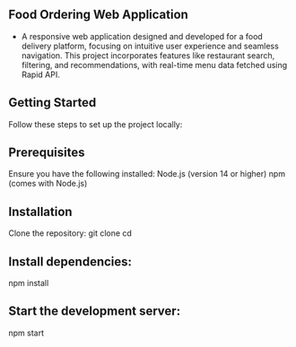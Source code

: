 ## Food Ordering Web Application
- A responsive web application designed and developed for a food delivery platform, focusing on intuitive user experience and seamless navigation. This project incorporates features like restaurant search, filtering, and recommendations, with real-time menu data fetched using Rapid API.

## Getting Started
Follow these steps to set up the project locally:

## Prerequisites
Ensure you have the following installed:
Node.js (version 14 or higher)
npm (comes with Node.js)

## Installation
Clone the repository:
git clone <repository-url>
cd <repository-name>

## Install dependencies:
npm install

## Start the development server:
npm start
